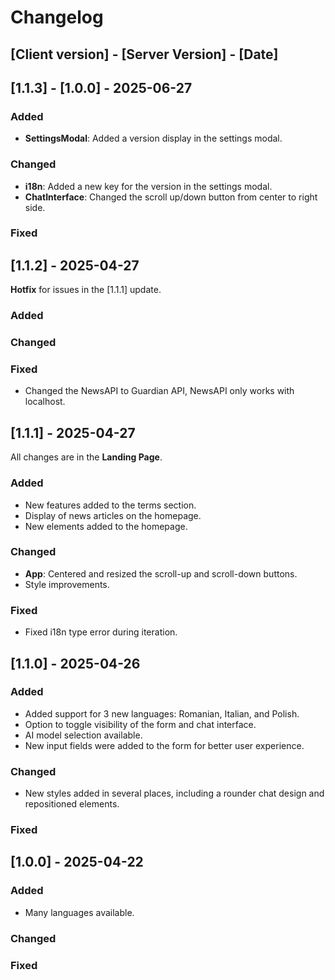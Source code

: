 # Changelog
## [Client version] - [Server Version] - [Date]
## [1.1.3] - [1.0.0] - 2025-06-27
### Added
- **SettingsModal**: Added a version display in the settings modal.

### Changed
- **i18n**: Added a new key for the version in the settings modal.
- **ChatInterface**: Changed the scroll up/down button from center to right side.

### Fixed

## [1.1.2] - 2025-04-27
**Hotfix** for issues in the [1.1.1] update.

### Added

### Changed

### Fixed
- Changed the NewsAPI to Guardian API, NewsAPI only works with localhost.

## [1.1.1] - 2025-04-27
All changes are in the **Landing Page**.

### Added
- New features added to the terms section.
- Display of news articles on the homepage.
- New elements added to the homepage.

### Changed
- **App**: Centered and resized the scroll-up and scroll-down buttons.
- Style improvements.

### Fixed
- Fixed i18n type error during iteration.

## [1.1.0] - 2025-04-26
### Added
- Added support for 3 new languages: Romanian, Italian, and Polish.
- Option to toggle visibility of the form and chat interface.
- AI model selection available.
- New input fields were added to the form for better user experience.

### Changed
- New styles added in several places, including a rounder chat design and repositioned elements.

### Fixed

## [1.0.0] - 2025-04-22
### Added
- Many languages available.

### Changed

### Fixed